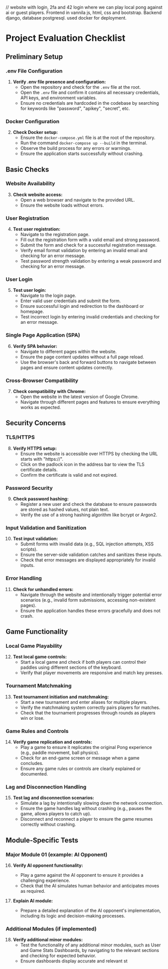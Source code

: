 // website with login, 2fa and 42 login where we can play local pong against ai or guest players. Frontend in vannila js, html, css and bootstrap. Backend django, database postgresql. used docker for deployment.

# Project Evaluation Checklist

## Preliminary Setup

### .env File Configuration
1. **Verify .env file presence and configuration:**
   - Open the repository and check for the `.env` file at the root.
   - Open the `.env` file and confirm it contains all necessary credentials, API keys, and environment variables.
   - Ensure no credentials are hardcoded in the codebase by searching for keywords like "password", "apikey", "secret", etc.

### Docker Configuration
2. **Check Docker setup:**
   - Ensure the `docker-compose.yml` file is at the root of the repository.
   - Run the command `docker-compose up --build` in the terminal.
   - Observe the build process for any errors or warnings.
   - Ensure the application starts successfully without crashing.

## Basic Checks

### Website Availability
3. **Check website access:**
   - Open a web browser and navigate to the provided URL.
   - Ensure the website loads without errors.

### User Registration
4. **Test user registration:**
   - Navigate to the registration page.
   - Fill out the registration form with a valid email and strong password.
   - Submit the form and check for a successful registration message.
   - Verify email format validation by entering an invalid email and checking for an error message.
   - Test password strength validation by entering a weak password and checking for an error message.

### User Login
5. **Test user login:**
   - Navigate to the login page.
   - Enter valid user credentials and submit the form.
   - Ensure successful login and redirection to the dashboard or homepage.
   - Test incorrect login by entering invalid credentials and checking for an error message.

### Single Page Application (SPA)
6. **Verify SPA behavior:**
   - Navigate to different pages within the website.
   - Ensure the page content updates without a full page reload.
   - Use the browser's back and forward buttons to navigate between pages and ensure content updates correctly.

### Cross-Browser Compatibility
7. **Check compatibility with Chrome:**
   - Open the website in the latest version of Google Chrome.
   - Navigate through different pages and features to ensure everything works as expected.

## Security Concerns

### TLS/HTTPS
8. **Verify HTTPS setup:**
   - Ensure the website is accessible over HTTPS by checking the URL starts with "https://".
   - Click on the padlock icon in the address bar to view the TLS certificate details.
   - Confirm the certificate is valid and not expired.

### Password Security
9. **Check password hashing:**
   - Register a new user and check the database to ensure passwords are stored as hashed values, not plain text.
   - Verify the use of a strong hashing algorithm like bcrypt or Argon2.

### Input Validation and Sanitization
10. **Test input validation:**
    - Submit forms with invalid data (e.g., SQL injection attempts, XSS scripts).
    - Ensure the server-side validation catches and sanitizes these inputs.
    - Check that error messages are displayed appropriately for invalid inputs.

### Error Handling
11. **Check for unhandled errors:**
    - Navigate through the website and intentionally trigger potential error scenarios (e.g., invalid form submissions, accessing non-existent pages).
    - Ensure the application handles these errors gracefully and does not crash.

## Game Functionality

### Local Game Playability
12. **Test local game controls:**
    - Start a local game and check if both players can control their paddles using different sections of the keyboard.
    - Verify that player movements are responsive and match key presses.

### Tournament Matchmaking
13. **Test tournament initiation and matchmaking:**
    - Start a new tournament and enter aliases for multiple players.
    - Verify the matchmaking system correctly pairs players for matches.
    - Check that the tournament progresses through rounds as players win or lose.

### Game Rules and Controls
14. **Verify game replication and controls:**
    - Play a game to ensure it replicates the original Pong experience (e.g., paddle movement, ball physics).
    - Check for an end-game screen or message when a game concludes.
    - Ensure any game rules or controls are clearly explained or documented.

### Lag and Disconnection Handling
15. **Test lag and disconnection scenarios:**
    - Simulate a lag by intentionally slowing down the network connection.
    - Ensure the game handles lag without crashing (e.g., pauses the game, allows players to catch up).
    - Disconnect and reconnect a player to ensure the game resumes correctly without crashing.

## Module-Specific Tests

### Major Module 01 (example: AI Opponent)
16. **Verify AI opponent functionality:**
    - Play a game against the AI opponent to ensure it provides a challenging experience.
    - Check that the AI simulates human behavior and anticipates moves as required.

17. **Explain AI module:**
    - Prepare a detailed explanation of the AI opponent's implementation, including its logic and decision-making processes.

### Additional Modules (if implemented)
18. **Verify additional minor modules:**
    - Test the functionality of any additional minor modules, such as User and Game Stats Dashboards, by navigating to the relevant sections and checking for expected behavior.
    - Ensure dashboards display accurate and relevant st

